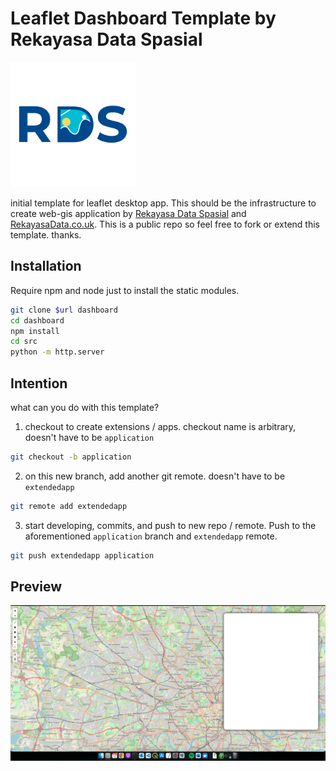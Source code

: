 # Leaflet Dashboard Template by Rekayasa Data Spasial

<img src="./logo_rds.png" width="200" height="200" />


initial template for leaflet desktop app. This should be the infrastructure to create web-gis application by [Rekayasa Data Spasial](https://tentang.rekayasadata.co.uk) and [RekayasaData.co.uk](https://rekayasadata.co.uk/). This is a public repo so feel free to fork or extend this template. thanks.

## Installation

Require npm and node just to install the static modules.

```bash 
git clone $url dashboard
cd dashboard
npm install
cd src
python -m http.server
```

## Intention

what can you do with this template?

1. checkout to create extensions / apps. checkout name is arbitrary, doesn't have to be ```application```

```bash
git checkout -b application
```

2. on this new branch, add another git remote. doesn't have to be ```extendedapp```

```bash
git remote add extendedapp 
```

3. start developing, commits, and push to new repo / remote. Push to the aforementioned ```application``` branch and ```extendedapp``` remote.

```bash
git push extendedapp application
```

## Preview

![](./dashboard_preview.png)